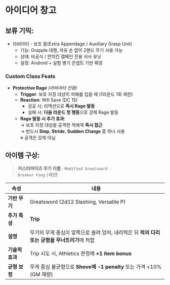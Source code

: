 # 아이디어 창고

## 보류 기믹:
- 라비아타 - 보조 팔(Extra Appendage / Auxiliary Grasp Unit)
  * 기능: Grapple 대행, 자유 손 없이 2핸드 무기 사용 가능
  * 상태: 비공식 / 먼치킨 캠페인 전용 서사 유닛
  * 설정: Android + 실험 병기 콘셉트 기반 확장

### Custom Class Feats
* **Protective Rage** *(라비아타 전용)*  
  - **Trigger**: 보호 지정 대상이 피해를 입을 때 (1라운드 1회 제한)  
  - **Reaction**: Will Save (DC 15)
    - 성공 시: 리액션으로 **즉시 Rage 발동**
    - 실패 시: **다음 라운드 첫 행동**으로 강제 Rage 발동
  - **Rage 발동 시 추가 효과**:  
    → 보호 지정 대상을 공격한 적에게 **즉시 접근**  
    → 반드시 **Step**, **Stride**, **Sudden Charge** 중 하나 사용  
    ※ 공격은 강제 아님

## 아이템 구상:
> **커스터마이즈 무기 이름** : <code>Modified Greatsword - Breaker Fang</code> *(제안)*

| 속성         | 내용                                                       |
| ---------- | -------------------------------------------------------- |
| **기반 무기**  | Greatsword (2d12 Slashing, Versatile P)                  |
| **추가 특성**  | **Trip**                                                 |
| **설명**     | 무기의 무게 중심이 앞쪽으로 쏠려 있어, 내리찍은 뒤 **적의 다리 또는 균형을 무너뜨리기**에 적합 |
| **기술적 효과** | Trip 시도 시, Athletics 판정에 **+1 item bonus**               |
| **균형 보정**  | 무게 중심 불균형으로 **Shove에 -1 penalty** 또는 가격 +10% (GM 재량)     |
